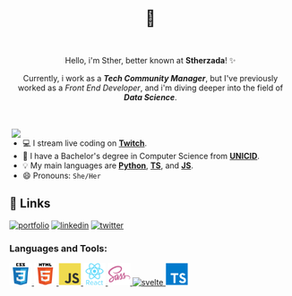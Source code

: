 <h1 align="center"> 🤍 </h1>
<br>
<p align="center">Hello, i'm Sther, better known at <b>Stherzada</b>! ✨</p>
<p align="center">Currently, i work as a <b><i>Tech Community Manager</i></b>, but I've previously worked as a <i>Front End Developer</i>, and i'm diving deeper into the field of <i><b>Data Science</b></i>.</p>
<br>
<br>
<img src="https://i.imgur.com/JLRMKTS.gif" align="right" width="500px" />

- 💻 I stream live coding on [**Twitch**](https://www.twitch.tv/stherzada).
- 🏫 I have a Bachelor's degree in Computer Science from [**UNICID**](https://www.unicid.edu.br).
- 💡 My main languages are [**Python**](https://python.org), [**TS**](https://www.typescriptlang.org/docs/), and [**JS**](https://developer.mozilla.org/pt-BR/docs/Web/JavaScript).
- 😄 Pronouns: `She/Her`





## 🔗 Links
[![portfolio](https://img.shields.io/badge/my_portfolio-000?style=for-the-badge&logo=ko-fi&logoColor=white)](https://stherzada.github.io/portfolio/)
[![linkedin](https://img.shields.io/badge/linkedin-0A66C2?style=for-the-badge&logo=linkedin&logoColor=white)](https://www.linkedin.com/in/sthefany-sther/)
[![twitter](https://img.shields.io/badge/twitter-1DA1F2?style=for-the-badge&logo=twitter&logoColor=white)](https://twitter.com/stherzada)



<h3 >Languages and Tools:</h3>
<p > <a href="https://www.w3schools.com/css/" target="_blank" rel="noreferrer"> <img src="https://raw.githubusercontent.com/devicons/devicon/master/icons/css3/css3-original-wordmark.svg" alt="css3" width="40" height="40"/> </a> <a href="https://www.w3.org/html/" target="_blank" rel="noreferrer"> <img src="https://raw.githubusercontent.com/devicons/devicon/master/icons/html5/html5-original-wordmark.svg" alt="html5" width="40" height="40"/> </a> <a href="https://developer.mozilla.org/en-US/docs/Web/JavaScript" target="_blank" rel="noreferrer"> <img src="https://raw.githubusercontent.com/devicons/devicon/master/icons/javascript/javascript-original.svg" alt="javascript" width="40" height="40"/> </a> <a href="https://reactjs.org/" target="_blank" rel="noreferrer"> <img src="https://raw.githubusercontent.com/devicons/devicon/master/icons/react/react-original-wordmark.svg" alt="react" width="40" height="40"/> </a> <a href="https://sass-lang.com" target="_blank" rel="noreferrer"> <img src="https://raw.githubusercontent.com/devicons/devicon/master/icons/sass/sass-original.svg" alt="sass" width="40" height="40"/> </a> <a href="https://svelte.dev" target="_blank" rel="noreferrer"> <img src="https://upload.wikimedia.org/wikipedia/commons/1/1b/Svelte_Logo.svg" alt="svelte" width="40" height="40"/> </a> <a href="https://www.typescriptlang.org/" target="_blank" rel="noreferrer"> <img src="https://raw.githubusercontent.com/devicons/devicon/master/icons/typescript/typescript-original.svg" alt="typescript" width="40" height="40"/> </a> </p>

